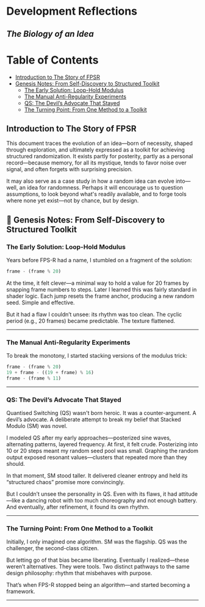# Development Reflections
## _The Biology of an Idea_

# Table of Contents

- [Introduction to The Story of FPSR](#introduction-to-the-story-of-fpsr)
- [Genesis Notes: From Self-Discovery to Structured Toolkit](#genesis-notes-from-self-discovery-to-structured-toolkit)
  - [The Early Solution: Loop-Hold Modulus](#the-early-solution-loop-hold-modulus)
  - [The Manual Anti-Regularity Experiments](#the-manual-anti-regularity-experiments)
  - [QS: The Devil’s Advocate That Stayed](#qs-the-devils-advocate-that-stayed)
  - [The Turning Point: From One Method to a Toolkit](#the-turning-point-from-one-method-to-a-toolkit)

## Introduction to The Story of FPSR
This document traces the evolution of an idea—born of necessity, shaped through exploration, and ultimately expressed as a toolkit for achieving structured randomization. It exists partly for posterity, partly as a personal record—because memory, for all its mystique, tends to favor noise over signal, and often forgets with surprising precision.

It may also serve as a case study in how a random idea can evolve into—well, an idea for randomness. Perhaps it will encourage us to question assumptions, to look beyond what's readily available, and to forge tools where none yet exist—not by chance, but by design.

## 🧠 Genesis Notes: From Self-Discovery to Structured Toolkit

### The Early Solution: Loop-Hold Modulus

Years before FPS-R had a name, I stumbled on a fragment of the solution:  
```python
frame - (frame % 20)
```

At the time, it felt clever—a minimal way to hold a value for 20 frames by snapping frame numbers to steps. Later I learned this was fairly standard in shader logic. Each jump resets the frame anchor, producing a new random seed. Simple and effective.

But it had a flaw I couldn’t unsee: its rhythm was too clean. The cyclic period (e.g., 20 frames) became predictable. The texture flattened.

---
### The Manual Anti-Regularity Experiments
To break the monotony, I started stacking versions of the modulus trick:
```python
frame - (frame % 20)
19 + frame - ((19 + frame) % 16)
frame - (frame % 11)
```
---
### QS: The Devil’s Advocate That Stayed
Quantised Switching (QS) wasn't born heroic. It was a counter-argument. A devil’s advocate. A deliberate attempt to break my belief that Stacked Modulo (SM) was novel.

I modeled QS after my early approaches—posterized sine waves, alternating patterns, layered frequency. At first, it felt crude. Posterizing into 10 or 20 steps meant my random seed pool was small. Graphing the random output exposed resonant values—clusters that repeated more than they should.

In that moment, SM stood taller. It delivered cleaner entropy and held its “structured chaos” promise more convincingly.

But I couldn’t unsee the personality in QS. Even with its flaws, it had attitude—like a dancing robot with too much choreography and not enough battery. And eventually, after refinement, it found its own rhythm.

---
### The Turning Point: From One Method to a Toolkit
Initially, I only imagined one algorithm. SM was the flagship. QS was the challenger, the second-class citizen.

But letting go of that bias became liberating. Eventually I realized—these weren’t alternatives. They were tools. Two distinct pathways to the same design philosophy: rhythm that misbehaves with purpose.

That’s when FPS-R stopped being an algorithm—and started becoming a framework.


---
